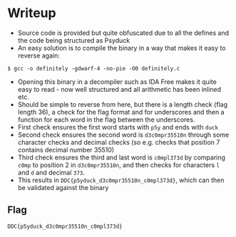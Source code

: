 # Writeup

* Source code is provided but quite obfuscated due to all the defines and the code being structured as Psyduck
* An easy solution is to compile the binary in a way that makes it easy to reverse again:
```
$ gcc -o definitely -gdwarf-4 -no-pie -O0 definitely.c
```
* Opening this binary in a decompiler such as IDA Free makes it quite easy to read - now well structured and all arithmetic has been inlined etc.
* Should be simple to reverse from here, but there is a length check (flag length 36), a check for the flag format and for underscores and then a function for each word in the flag between the underscores.
* First check ensures the first word starts with `p5y` and ends with `duck`
* Second check ensures the second word is `d3c0mpr35510n` through some character checks and decimal checks (so e.g. checks that position 7 contains decimal number 35510)
* Third check ensures the third and last word is `c0mpl373d` by comparing `c0mp` to position 2 in `d3c0mpr35510n`, and then checks for characters `l` and `d` and decimal `373`.
* This results in `DDC{p5yduck_d3c0mpr35510n_c0mpl373d}`, which can then be validated against the binary

## Flag

`DDC{p5yduck_d3c0mpr35510n_c0mpl373d}`
